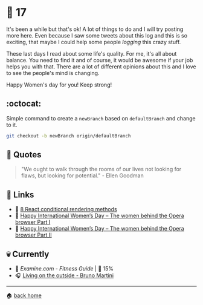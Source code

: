 # :pushpin: 17

It's been a while but that's ok! A lot of things to do and I will try posting more here. Even because I saw some tweets about this log and this is so exciting, that maybe I could help some people _logging_ this crazy stuff.

These last days I read about some life's quality. For me, it's all about balance. You need to find it and of course, it would be awesome if your job helps you with that. There are a lot of different opinions about this and I love to see the people's mind is changing.

Happy Women's day for you! Keep strong!

## :octocat:

Simple command to create a `newBranch` based on `defaultBranch` and change to it.

```bash
git checkout -b newBranch origin/defaultBranch
```

## :speech_balloon: Quotes

> "We ought to walk through the rooms of our lives not looking for flaws, but looking for potential." - Ellen Goodman

## :link: Links

* :pencil: [8 React conditional rendering methods](https://blog.logrocket.com/conditional-rendering-in-react-c6b0e5af381e)
* :pencil: [Happy International Women’s Day – The women behind the Opera browser Part I](http://blogs.opera.com/news/2018/03/international-womens-day-women-behind-the-browser/)
* :pencil: [Happy International Women’s Day – The women behind the Opera browser Part II](http://blogs.opera.com/news/2018/03/international-womens-day-women-behind-the-browser-2/)
 
## :skull: Currently

* :book: _Examine.com - Fitness Guide_ | :running: 15%
* :headphones: [Living on the outside - Bruno Martini](https://open.spotify.com/track/75r8bI2MTVDwgIKJplD5LS?si=4PqMJRImRdO8DfW2maHA7g)

---

:house: [back home](../../../..#home)
